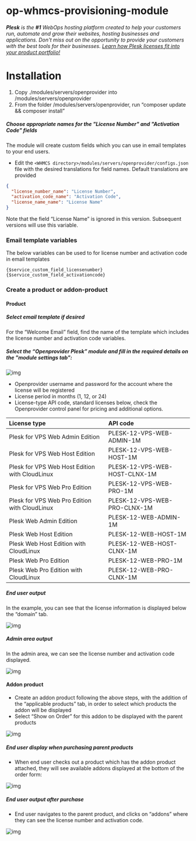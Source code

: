 # op-whmcs-provisioning-module
###### **Plesk** is the **#1** WebOps hosting platform created to help your customers run, automate and grow their websites, hosting businesses and applications.  Don't miss out on the opportunity to provide your customers with the best tools for their businesses. [Learn how Plesk licenses fit into your product portfolio!](https://openprovider.com/products/plesk-panel/)

# Installation

 1. Copy ./modules/servers/openprovider into <WHMCS directory>/modules/servers/openprovider 
 2. From the folder <WHMCS directory>/modules/servers/openprovider, run “composer update && composer install”

##### Choose appropriate names for the "License Number" and "Activation Code"  fields

The module will create custom fields which you can use in email templates to your end users. 

- Edit the `<WHMCS directory>/modules/servers/openprovider/configs.json` file with the desired translations for field names. Default translations are provided
```json
{
  "license_number_name": "License Number",
  "activation_code_name": "Activation Code",
  "license_name_name": "License Name"
}
```
Note that the field “License Name” is ignored in this version. Subsequent versions will use this variable.
### Email template variables

The below variables can be used to for license number and activation code in email templates
```
{$service_custom_field_licensenumber}
{$service_custom_field_activationcode}
```


### Create a product or addon-product

#### Product 

##### Select email template if desired

For the “Welcome Email” field, find the name of the template which includes the license number and activation code variables.

##### Select the “Openprovider Plesk” module and fill in the required details on the "module settings tab":

![img](images/module-settings.png)

- Openprovider username and password for the account where the license will be registered
- License period in months (1, 12, or 24) 
- License-type API code, standard licenses below, check the Openprovider control panel for pricing and additional options.

| License type                                   | API code                      |
| :--------------------------------------------- | :---------------------------- |
| Plesk for VPS Web Admin Edition                | PLESK-12-VPS-WEB-ADMIN-1M     |
| Plesk for VPS Web Host Edition                 | PLESK-12-VPS-WEB-HOST-1M      |
| Plesk for VPS Web Host Edition with CloudLinux | PLESK-12-VPS-WEB-HOST-CLNX-1M |
| Plesk for VPS Web Pro Edition                  | PLESK-12-VPS-WEB-PRO-1M       |
| Plesk for VPS Web Pro Edition with CloudLinux  | PLESK-12-VPS-WEB-PRO-CLNX-1M  |
| Plesk Web Admin Edition                        | PLESK-12-WEB-ADMIN-1M         |
| Plesk Web Host Edition                         | PLESK-12-WEB-HOST-1M          |
| Plesk Web Host Edition with CloudLinux         | PLESK-12-WEB-HOST-CLNX-1M     |
| Plesk Web Pro Edition                          | PLESK-12-WEB-PRO-1M           |
| Plesk Web Pro Edition with CloudLinux          | PLESK-12-WEB-PRO-CLNX-1M      |



##### End user output

In the example, you can see that the license information is displayed below the “domain” tab. 

![img](images/client-area-output.png)



##### Admin area output

In the admin area, we can see the license number and activation code displayed.

![img](../../../../../../home/rwm/hd/projects/op-whmcs-plesk-provisioning-module/images/admin-area-output.png)





#### Addon product 

- Create an addon product following the above steps, with the addition of the “applicable products” tab, in order to select which products the addon will be displayed
- Select “Show on Order” for this addon to be displayed with the parent products

![img](images/applicable-products.png)

##### End user display when purchasing parent products

- When end user checks out a product which has the addon product attached, they will see available addons displayed at the bottom of the order form:

![img](images/shopping-cart-example.png)

##### End user output after purchase

- End user navigates to the parent product, and clicks on “addons” where they can see the license number and activation code.

![img](images/addon-after-puchase.png)

